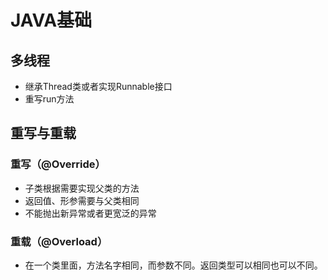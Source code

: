 # JAVA基础

## 多线程

* 继承Thread类或者实现Runnable接口
* 重写run方法

## 重写与重载

### 重写（@Override）

* 子类根据需要实现父类的方法
* 返回值、形参需要与父类相同
* 不能抛出新异常或者更宽泛的异常

### 重载（@Overload）

* 在一个类里面，方法名字相同，而参数不同。返回类型可以相同也可以不同。


